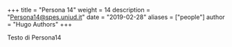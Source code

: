 +++
title = "Persona 14"
weight = 14
description = "Persona14@spes.uniud.it"
date = "2019-02-28"
aliases = ["people"]
author = "Hugo Authors"
+++


Testo di Persona14